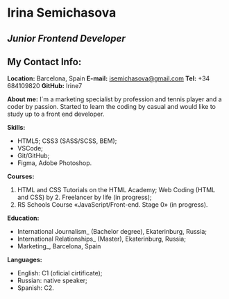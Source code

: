 # Irina Semichasova

## *Junior Frontend Developer*


## My Contact Info:

**Location:** Barcelona, Spain 
**E-mail:** isemichasova@gmail.com 
**Tel:** +34 684109820 
**GitHub:** Irine7


**About me:** I´m a marketing specialist by profession and tennis player and a coder by passion. Started to learn the coding by casual and would like to study up to a front end developer.


**Skills:** 
* HTML5; CSS3 (SASS/SCSS, BEM); 
* VSCode; 
* Git/GitHub; 
* Figma, Adobe Photoshop.


**Courses:** 
1. HTML and CSS Tutorials on the HTML Academy; Web Coding (HTML and CSS) by 2. Freelancer by life (in progress); 
3. RS Schools Course «JavaScript/Front-end. Stage 0» (in progress).

**Education:** 
* International Journalism_ (Bachelor degree), Ekaterinburg, Russia; 
* International Relationships_ (Master), Ekaterinburg, Russia; 
* Marketing_, Barcelona, Spain


**Languages:** 
* English: C1 (oficial cirtificate); 
* Russian: native speaker; 
* Spanish: C2.